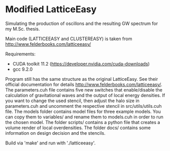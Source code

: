 # Modified LatticeEasy
Simulating the production of oscillons and the resulting GW spectrum for my M.Sc. thesis.

Main code (LATTICEEASY and CLUSTEREASY) is taken from http://www.felderbooks.com/latticeeasy/

Requirements:
* CUDA toolkit 11.2 (https://developer.nvidia.com/cuda-downloads)
* gcc 9.2.0

Program still has the same structure as the original LatticeEasy. See their official documentation for details http://www.felderbooks.com/latticeeasy/.
The parameters.cuh file contains five new switches that enable/disable the calculation of gravitational waves and the output of local energy densities. If you want to change the used stencil, then adjust the halo size in parameters.cuh and uncomment the respective stencil in src/utils/utils.cuh file. The models folder contains model files for three example models. You can copy them to variables/ and rename them to models.cuh in order to run the chosen model. The folder scripts/ contains a python file that creates a volume render of local overdensities.
The folder docs/ contains some information on design decision and the stencils.

Build via 'make' and run with './latticeeasy'.
